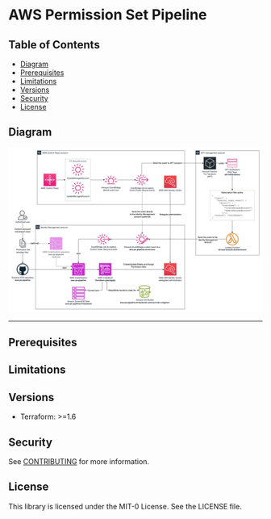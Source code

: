 # AWS Permission Set Pipeline

## Table of Contents

- [Diagram](#diagram)
- [Prerequisites](#prerequisites)
- [Limitations](#limitations)
- [Versions](#versions)
- [Security](#security)
- [License](#license)

## Diagram

![diagram](assets/diagram/aws-ps-pipeline.jpg)

---

## Prerequisites

## Limitations

## Versions

- Terraform: >=1.6

## Security

See [CONTRIBUTING](CONTRIBUTING.md#security-issue-notifications) for more information.

## License

This library is licensed under the MIT-0 License. See the LICENSE file.